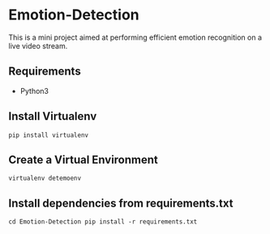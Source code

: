 # Emotion-Detection

This is a mini project aimed at performing efficient emotion recognition on a live video stream.

## Requirements

- Python3

## Install Virtualenv

`pip install virtualenv`

## Create a Virtual Environment

`virtualenv detemoenv`

## Install dependencies from requirements.txt

`
cd Emotion-Detection
pip install -r requirements.txt
`
